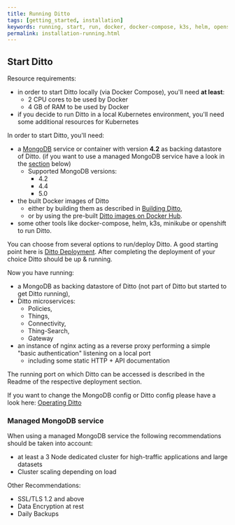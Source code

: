 ```yaml
---
title: Running Ditto
tags: [getting_started, installation]
keywords: running, start, run, docker, docker-compose, k3s, helm, openshift, kubernetes
permalink: installation-running.html
---
```


## Start Ditto

Resource requirements:
* in order to start Ditto locally (via Docker Compose), you'll need **at least**:
  * 2 CPU cores to be used by Docker
  * 4 GB of RAM to be used by Docker
* if you decide to run Ditto in a local Kubernetes environment, you'll need some additional resources for Kubernetes

In order to start Ditto, you'll need:
* a [MongoDB](https://github.com/mongodb/mongo) service or container with version __4.2__ as backing datastore of Ditto.
  (if you want to use a managed MongoDB service have a look in the [section](#managed-mongodb-service) below)
   * Supported MongoDB versions:
     * 4.2
     * 4.4
     * 5.0
* the built Docker images of Ditto
    * either by building them as described in [Building Ditto](installation-building.html),
    * or by using the pre-built [Ditto images on Docker Hub](https://hub.docker.com/u/eclipse/).
* some other tools like docker-compose, helm, k3s, minikube or openshift to run Ditto.
 
You can choose from several options to run/deploy Ditto.
A good starting point here is [Ditto Deployment](https://github.com/eclipse-ditto/ditto/blob/master/deployment/README.md).
After completing the deployment of your choice Ditto should be up & running.

Now you have running:
* a MongoDB as backing datastore of Ditto (not part of Ditto but started to get Ditto running),
* Ditto microservices:
   * Policies,
   * Things,
   * Connectivity,  
   * Thing-Search,
   * Gateway
* an instance of nginx acting as a reverse proxy performing a simple "basic authentication" listening on a local port 
   * including some static HTTP + API documentation

The running port on which Ditto can be accessed is described in the Readme of the respective deployment section.

If you want to change the MongoDB config or Ditto config please have a look here: 
[Operating Ditto](installation-operating.html)

### Managed MongoDB service
When using a managed MongoDB service the following recommendations should be taken into account:
- at least a 3 Node dedicated cluster for high-traffic applications and large datasets
- Cluster scaling depending on load

Other Recommendations:
- SSL/TLS 1.2 and above
- Data Encryption at rest
- Daily Backups